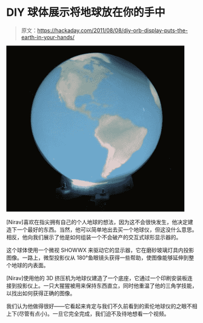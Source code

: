 # DIY 球体展示将地球放在你的手中

> 原文：<https://hackaday.com/2011/08/08/diy-orb-display-puts-the-earth-in-your-hands/>

![diy_spherical_projection_globe](img/021670706a77ee916b02a6c4853b02d3.png "diy_spherical_projection_globe")

[Nirav]喜欢在指尖拥有自己的个人地球的想法，因为这不会很快发生，他决定建造下一个最好的东西。当然，他可以简单地出去买一个地球仪，但这没什么意思。相反，他向我们展示了他是如何组装一个不会破产的交互式球形显示器的。

这个球体使用一个微视 SHOWWX 来驱动它的显示器，它在磨砂玻璃灯具内投影图像。一路上，微型投影仪从 180°鱼眼镜头获得一些帮助，使图像能够延伸到整个地球的内表面。

[Nirav]使用他的 3D 挤压机为地球仪建造了一个底座，它通过一个印刷安装板连接到投影仪上。一只大猩猩被用来保持东西直立，同时他重温了他的三角学技能，以找出如何获得正确的图像。

我们认为他做得很好——它看起来肯定与我们不久前看到的索伦地球仪的之眼不相上下(尽管有点小)。一旦它完全完成，我们迫不及待地想看一个视频。